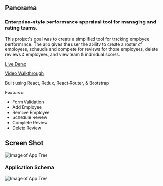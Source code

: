 ## Panorama 

### Enterprise-style performance appraisal tool for managing and rating teams.  

This project's goal was to create a simplified tool for tracking employee performance. The app gives the user the ability to create a roster of employees, scheudle and complete for reviews for those employees, delete reviews & employees, and view team & individual scores. 

[Live Demo](https://panorama-react.netlify.app/dashboard)  

[Video Walkthrough](https://www.youtube.com/watch?v=xR1CZ_J7sKE)

Built using React, Redux, React-Router, & Bootstrap

Features:
- Form Validation
- Add Employee
- Remove Employee
- Schedule Review
- Complete Review
- Delete Review

## Screen Shot

![Image of App Tree](https://i.ibb.co/6nXDKFX/Finished-Dash.jpg)

### Application Schema

![Image of App Tree](https://i.ibb.co/qWBFBrp/AppTree.png)


